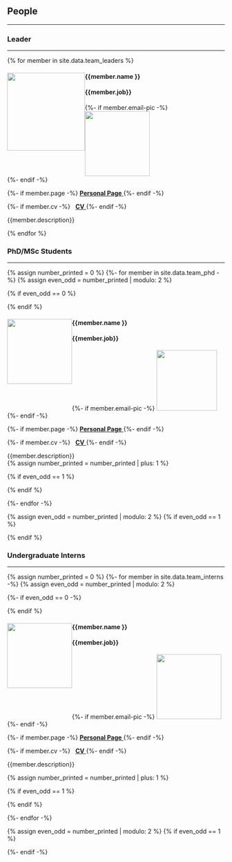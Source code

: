 ## People

---


### Leader
---

<div id="gridid" class="col-sm-12">

{% for member in site.data.team_leaders %}
<div class="row">

<div class="col-sm-3 clearfix">
  <img src="{{ site.url }}{{ site.baseurl }}/images/profile-pic/{{ member.photo }}" class="img-responsive" width="180px" style="float: left" />
</div>

<div class="col-sm-9 clearfix">
  <h4><b>{{member.name }}</b></h4>
  <h4>{{member.job}}</h4>
{%- if member.email-pic -%}
  <img src="{{ site.url }}{{ site.baseurl }}/images/emails/{{member.email-pic}}" style="width: 150px; height: auto; margin-top: 0px;  box-shadow: None;"><br/>
{%- endif -%}

<!--   <i>{{ member.info }}<br>email: <{{ member.email }}></i>
 -->
{%- if member.page -%}
<a href="{{member.page}}" >
<b>Personal Page</b>
</a>
{%- endif -%}

{%- if member.cv -%}
&nbsp;
<a href="{{member.cv}}">
<b>CV</b>
</a>
{%- endif -%}
<br>

<div class="member-description">
{{member.description}}
</div>
</div>
</div>

{% endfor %}
</div>

### PhD/MSc Students

---

<div id="gridid" class="col-sm-12">

{% assign number_printed = 0 %}
{%- for member in site.data.team_phd -%}
{% assign even_odd = number_printed | modulo: 2 %}

{% if even_odd == 0 %}

<div class="row">
{% endif %}

<div class="col-sm-6 clearfix">
  <img src="{{ site.url }}{{ site.baseurl }}/images/profile-pic/{{ member.photo }}" onerror="this.src='{{ site.url }}{{ site.baseurl }}/images/profile-pic/bio-photo.jpg'" class="img-responsive" width="150px" style="float: left" />
  <h4><b>{{member.name }}</b></h4>
  <h4>{{member.job}}</h4>
  
{%- if member.email-pic -%}
  <img src="{{ site.url }}{{ site.baseurl }}/images/emails/{{member.email-pic}}" style="width: 140px; height: auto; margin-top: 0px; margin-bottom: 0px; box-shadow: None;"><br/>
{%- endif -%}

<!--   <i>{{ member.info }}<br>email: <{{ member.email }}></i>
 -->

{%- if member.page -%}
<a href="{{member.page}}" >
<b>Personal Page</b>
</a>
{%- endif -%}

{%- if member.cv -%}
&nbsp;
<a href="{{member.cv}}">
<b>CV</b>
</a>
{%- endif -%}
<br>

<div class="member-description">
{{member.description}}
</div>
</div>
{% assign number_printed = number_printed | plus: 1 %}

{% if even_odd == 1 %}

</div>
{% endif %}

{%- endfor -%}

{% assign even_odd = number_printed | modulo: 2 %}
{% if even_odd == 1 %}

</div>
{% endif %}
</div> 

### Undergraduate Interns

---

<div id="gridid" class="col-sm-12 clearfix">

{% assign number_printed = 0 %}
{%- for member in site.data.team_interns -%}
{% assign even_odd = number_printed | modulo: 2 %}

{%- if even_odd == 0 -%}
<div class="row">
{% endif %}

<div class="col-sm-6 clearfix">
  <img src="{{ site.url }}{{ site.baseurl }}/images/profile-pic/{{ member.photo }}" class="img-responsive" width="150px" style="float: left" />
  <h4><b>{{member.name }}</b></h4>
  <h4>{{member.job}}</h4>
  
{%- if member.email-pic -%}
  <img src="{{ site.url }}{{ site.baseurl }}/images/emails/{{member.email-pic}}" style="width: 150px; height: auto; margin-top: 0px; box-shadow: None;"><br/>
{%- endif -%}

<!--   <i>{{ member.info }}<br>email: <{{ member.email }}></i>
 -->

{%- if member.page -%}
<a href="{{member.page}}" >
<b>Personal Page</b>
</a>
{%- endif -%}

{%- if member.cv -%}
&nbsp;
<a href="{{member.cv}}">
<b>CV</b>
</a>
{%- endif -%}
<br>

<div class="member-description">
{{member.description}}
</div>
</div>

{% assign number_printed = number_printed | plus: 1 %}

{% if even_odd == 1 %}

</div>
{% endif %}

{%- endfor -%}
</div>

{% assign even_odd = number_printed | modulo: 2 %}
{% if even_odd == 1 %}

</div>


{%- endif -%}
<!-- empty space -->
  
<!--  -->
